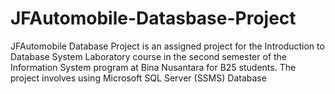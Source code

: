 # JFAutomobile-Datasbase-Project

JFAutomobile Database Project is an assigned project for the Introduction to Database System Laboratory course in the second semester of the Information System program at Bina Nusantara for B25 students. The project involves using Microsoft SQL Server (SSMS) Database
